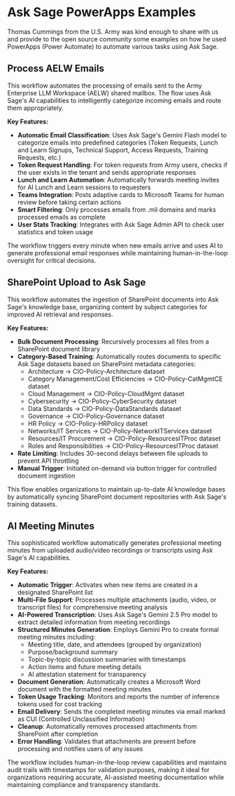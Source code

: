 # Ask Sage PowerApps Examples

Thomas Cummings from the U.S. Army was kind enough to share with us and provide to the open source community some examples on how he used PowerApps (Power Automate) to automate various tasks using Ask Sage.

## Process AELW Emails

This workflow automates the processing of emails sent to the Army Enterprise LLM Workspace (AELW) shared mailbox. The flow uses Ask Sage's AI capabilities to intelligently categorize incoming emails and route them appropriately.

**Key Features:**
- **Automatic Email Classification**: Uses Ask Sage's Gemini Flash model to categorize emails into predefined categories (Token Requests, Lunch and Learn Signups, Technical Support, Access Requests, Training Requests, etc.)
- **Token Request Handling**: For token requests from Army users, checks if the user exists in the tenant and sends appropriate responses
- **Lunch and Learn Automation**: Automatically forwards meeting invites for AI Lunch and Learn sessions to requesters
- **Teams Integration**: Posts adaptive cards to Microsoft Teams for human review before taking certain actions
- **Smart Filtering**: Only processes emails from .mil domains and marks processed emails as complete
- **User Stats Tracking**: Integrates with Ask Sage Admin API to check user statistics and token usage

The workflow triggers every minute when new emails arrive and uses AI to generate professional email responses while maintaining human-in-the-loop oversight for critical decisions.

## SharePoint Upload to Ask Sage

This workflow automates the ingestion of SharePoint documents into Ask Sage's knowledge base, organizing content by subject categories for improved AI retrieval and responses.

**Key Features:**
- **Bulk Document Processing**: Recursively processes all files from a SharePoint document library
- **Category-Based Training**: Automatically routes documents to specific Ask Sage datasets based on SharePoint metadata categories:
  - Architecture → CIO-Policy-Architecture dataset
  - Category Management/Cost Efficiencies → CIO-Policy-CatMgmtCE dataset
  - Cloud Management → CIO-Policy-CloudMgmt dataset
  - Cybersecurity → CIO-Policy-CyberSecurity dataset
  - Data Standards → CIO-Policy-DataStandards dataset
  - Governance → CIO-Policy-Governance dataset
  - HR Policy → CIO-Policy-HRPolicy dataset
  - Networks/IT Services → CIO-Policy-NetworkITServices dataset
  - Resources/IT Procurement → CIO-Policy-ResourcesITProc dataset
  - Roles and Responsibilities → CIO-Policy-ResourcesITProc dataset
- **Rate Limiting**: Includes 30-second delays between file uploads to prevent API throttling
- **Manual Trigger**: Initiated on-demand via button trigger for controlled document ingestion

This flow enables organizations to maintain up-to-date AI knowledge bases by automatically syncing SharePoint document repositories with Ask Sage's training datasets.

## AI Meeting Minutes

This sophisticated workflow automatically generates professional meeting minutes from uploaded audio/video recordings or transcripts using Ask Sage's AI capabilities.

**Key Features:**
- **Automatic Trigger**: Activates when new items are created in a designated SharePoint list
- **Multi-File Support**: Processes multiple attachments (audio, video, or transcript files) for comprehensive meeting analysis
- **AI-Powered Transcription**: Uses Ask Sage's Gemini 2.5 Pro model to extract detailed information from meeting recordings
- **Structured Minutes Generation**: Employs Gemini Pro to create formal meeting minutes including:
  - Meeting title, date, and attendees (grouped by organization)
  - Purpose/background summary
  - Topic-by-topic discussion summaries with timestamps
  - Action items and future meeting details
  - AI attestation statement for transparency
- **Document Generation**: Automatically creates a Microsoft Word document with the formatted meeting minutes
- **Token Usage Tracking**: Monitors and reports the number of inference tokens used for cost tracking
- **Email Delivery**: Sends the completed meeting minutes via email marked as CUI (Controlled Unclassified Information)
- **Cleanup**: Automatically removes processed attachments from SharePoint after completion
- **Error Handling**: Validates that attachments are present before processing and notifies users of any issues

The workflow includes human-in-the-loop review capabilities and maintains audit trails with timestamps for validation purposes, making it ideal for organizations requiring accurate, AI-assisted meeting documentation while maintaining compliance and transparency standards.